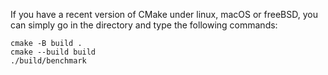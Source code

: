 
If you have a recent version of CMake  under linux, macOS or freeBSD,  you can simply
go in the directory and type the following commands:

```
cmake -B build .
cmake --build build
./build/benchmark 
```